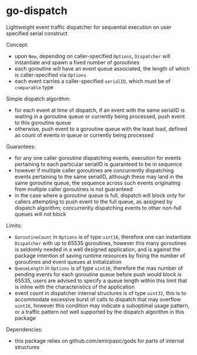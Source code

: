 # go-dispatch
Lightweight event traffic dispatcher for sequential execution on user specified serial construct

Concept:
- upon `New`, depending on caller-specified `Options`, `Dispatcher` will instantiate and spawn a fixed number of goroutines
- each goroutine will have an event queue associated, the length of which is caller-specified via `Options`
- each event carries a caller-specified `serialID`, which must be of `comparable` type

Simple dispatch algorithm:
- for each event at time of dispatch, if an event with the same serialID is waiting in a goroutine queue or currently being processed, push event to this goroutine queue
- otherwise, push event to a goroutine queue with the least load, defined as count of events in queue or currently being processed

Guarantees:
- for any one caller goroutine dispatching events, execution for events pertaining to each particular serialID is guaranteed to be in sequence
- however if multiple caller goroutines are concurrently dispatching events pertaining to the same serialID, although these may land in the same goroutine queue, the sequence across such events originating from multiple caller goroutines is not guaranteed
- in the case where a goroutine queue is full, dispatch will block only for callers attempting to push event to the full queue, as assigned by dispatch algorithm; concurrently dispatching events to other non-full queues will not block

Limits:
- `GoroutineCount` in `Options` is of type `uint16`, therefore one can instantiate `Dispatcher` with up to 65535 goroutines, however this many goroutines is seldomly needed in a well designed application, and is against the package intention of saving runtime resources by fixing the number of goroutines and event queues at initialization
- `QueueLength` in `Options` is of type `uint16`, therefore the max number of pending events for each goroutine queue before push would block is 65535, users are advised to specify a queue length within this limit that is inline with the characteristics of the application
- event count in dispatcher internal structures is of type `uint32`, this is to accommodate excessive burst of calls to dispatch that may overflow `uint16`, however this condition may indicate a suboptimal usage pattern, or a traffic pattern not well supported by the dispatch algorithm in this package

Dependencies:
- this package relies on github.com/emirpasic/gods for parts of internal structures
